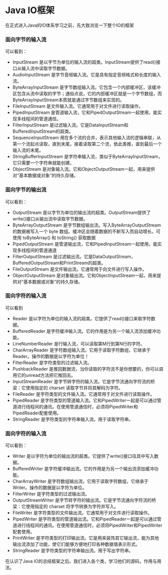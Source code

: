 # Java IO框架

在正式进入Java的IO体系学习之前，先大致浏览一下整个IO的框架

### 面向字节的输入流



可以看到：

* InputStream 是以字节为单位的输入流的超类。InputStream提供了read()接口从输入流中读取字节数据。
* AudioInputStream 是字节音频输入流。它是具有指定音频格式和长度的输入流。
* ByteArrayInputStream 是字节数组输入流。它包含一个内部缓冲区，该缓冲区包含从流中读取的字节；通俗点说，它的内部缓冲区就是一个字节数组，而ByteArrayInputStream本质就是通过字节数组来实现的。
* FileInputStream 是文件输入流。它通常用于对文件进行读取操作。
* PipedInputStream 是管道输入流，它和PipedOutputStream一起使用，能实现多线程间的管道通信。
* FilterInputStream 是过滤输入流。它是DataInputStream和BufferedInputStream的超类。
* SequenceInputStream 用在多个流的合并，表示其他输入流的逻辑串联，从第一个流起点读取，直到末尾，接着读取第二个流，依此类推，直到最后一个输入流的末尾。
* StringBufferInputStream 是字符串输入流，类似于ByteArrayInputStream，它只需要一个字符串就能创建。
* ObjectStream 是对象输入流。它和ObjectOutputStream一起，用来提供对“基本数据或对象”的持久存储。

### 面向字节的输出流

可以看到：

* OutputStream 是以字节为单位的输出流的超类。OutputStream提供了write()接口从输出流中读取字节数据。
* ByteArrayOutputStream 是字节数组输出流。写入ByteArrayOutputStream的数据被写入一个 byte 数组。缓冲区会随着数据的不断写入而自动增长。可使用 toByteArray() 和 toString() 获取数据
* PipedOutputStream 是管道输出流，它和PipedInputStream一起使用，能实现多线程间的管道通道
* FilterOutputStream 是过滤输出流。它是DataOutputStream，BufferedOutputStream和PrintStream的超类。
* FileOutputStream 是文件输出流。它通常用于向文件进行写入操作。
* ObjectOutputStream 是对象输出流。它和ObjectInputStream一起，用来提供对“基本数据或对象”的持久存储。

### 面向字符的输入流

可以看到

* Reader 是以字符为单位的输入流的超类。它提供了read()接口来取字符数据。
* BufferedReader 是字符缓冲输入流。它的作用是为另一个输入流添加缓冲功能。
* LineNumberReader 是行输入流，可以读取第M行到第N行的字符。
* CharArrayReader 是字符数组输入流。它用于读取字符数组，它继承于Reader。操作的数据是以字符为单位！
* FilterReader 是字符类型的过滤输入流。
* PushbackReader 是推回数据流，当你读取的字符流不是你想要的，你可以调用它的unread方法把它推回去。
* InputStreamReader 是字节转字符的输入流。它是字节流通向字符流的桥梁：它使用指定的 charset 读取字节并将其解码为字符。
* FileReader 是字符类型的文件输入流。它通常用于对文件进行读取操作。
* PipedReader 是字符类型的管道输入流。它和PipedWriter一起是可以通过管道进行线程间的通讯。在使用管道通信时，必须将PipedWriter和PipedReader配套使用。
* StringReader 是字符类型的字符串输入流。用于读取字符串。

### 面向字符的输入流

可以看到：

* Writer 是以字符为单位的输出流的超类。它提供了write()接口往其中写入数据。
* BufferedWriter 是字符缓冲输出流。它的作用是为另一个输出流添加缓冲功能。
* CharArrayWriter 是字符数组输出流。它用于读取字符数组，它继承于Writer。操作的数据是以字符为单位。
* FilterWriter 是字符类型的过滤输出流。
* OutputStreamWriter 是字节转字符的输出流。它是字节流通向字符流的桥梁：它使用指定的 charset 将字节转换为字符并写入。
* FileWriter 是字符类型的文件输出流。它通常用于对文件进行读取操作。
* PipedWriter 是字符类型的管道输出流。它和PipedReader一起是可以通过管道进行线程间的通讯。在使用管道通信时，必须将PipedWriter和PipedWriter配套使用。
* PrintWriter 是字符类型的打印输出流。它是用来装饰其它输出流，能为其他输出流添加了功能，使它们能够方便地打印各种数据值表示形式。
* StringReader 是字符类型的字符串输出流。用于写出字符串。



在认识了Java IO的总结框架之后。我们进入各个类，学习他们的源码，作用与用法。


